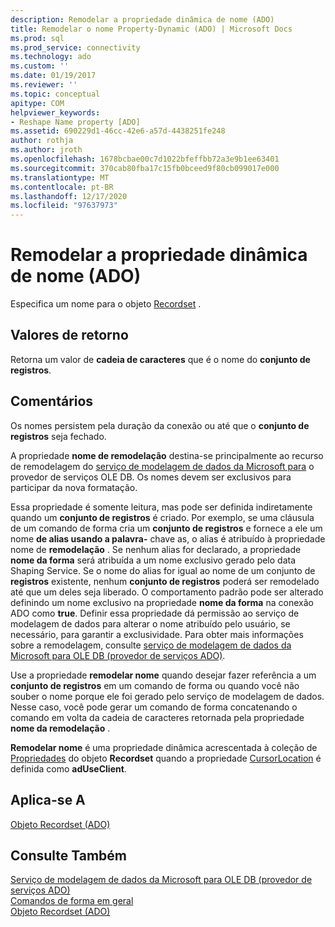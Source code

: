 ```yaml
---
description: Remodelar a propriedade dinâmica de nome (ADO)
title: Remodelar o nome Property-Dynamic (ADO) | Microsoft Docs
ms.prod: sql
ms.prod_service: connectivity
ms.technology: ado
ms.custom: ''
ms.date: 01/19/2017
ms.reviewer: ''
ms.topic: conceptual
apitype: COM
helpviewer_keywords:
- Reshape Name property [ADO]
ms.assetid: 690229d1-46cc-42e6-a57d-4438251fe248
author: rothja
ms.author: jroth
ms.openlocfilehash: 1678bcbae00c7d1022bfeffbb72a3e9b1ee63401
ms.sourcegitcommit: 370cab80fba17c15fb0bceed9f80cb099017e000
ms.translationtype: MT
ms.contentlocale: pt-BR
ms.lasthandoff: 12/17/2020
ms.locfileid: "97637973"
---
```

# <a name="reshape-name-property-dynamic-ado"></a>Remodelar a propriedade dinâmica de nome (ADO)
Especifica um nome para o objeto [Recordset](./recordset-object-ado.md) .  
  
## <a name="return-values"></a>Valores de retorno  
 Retorna um valor de **cadeia de caracteres** que é o nome do **conjunto de registros**.  
  
## <a name="remarks"></a>Comentários  
 Os nomes persistem pela duração da conexão ou até que o **conjunto de registros** seja fechado.  
  
 A propriedade **nome de remodelação** destina-se principalmente ao recurso de remodelagem do [serviço de modelagem de dados da Microsoft para](../../guide/appendixes/microsoft-data-shaping-service-for-ole-db-ado-service-provider.md) o provedor de serviços OLE DB. Os nomes devem ser exclusivos para participar da nova formatação.  
  
 Essa propriedade é somente leitura, mas pode ser definida indiretamente quando um **conjunto de registros** é criado. Por exemplo, se uma cláusula de um comando de forma cria um **conjunto de registros** e fornece a ele um nome **de alias usando a palavra-** chave as, o alias é atribuído à propriedade nome de **remodelação** . Se nenhum alias for declarado, a propriedade **nome da forma** será atribuída a um nome exclusivo gerado pelo data Shaping Service. Se o nome do alias for igual ao nome de um conjunto de **registros** existente, nenhum **conjunto de registros** poderá ser remodelado até que um deles seja liberado. O comportamento padrão pode ser alterado definindo um nome exclusivo na propriedade **nome da forma** na conexão ADO como **true**. Definir essa propriedade dá permissão ao serviço de modelagem de dados para alterar o nome atribuído pelo usuário, se necessário, para garantir a exclusividade. Para obter mais informações sobre a remodelagem, consulte [serviço de modelagem de dados da Microsoft para OLE DB (provedor de serviços ADO)](../../guide/appendixes/microsoft-data-shaping-service-for-ole-db-ado-service-provider.md).  
  
 Use a propriedade **remodelar nome** quando desejar fazer referência a um **conjunto de registros** em um comando de forma ou quando você não souber o nome porque ele foi gerado pelo serviço de modelagem de dados. Nesse caso, você pode gerar um comando de forma concatenando o comando em volta da cadeia de caracteres retornada pela propriedade **nome da remodelação** .  
  
 **Remodelar nome** é uma propriedade dinâmica acrescentada à coleção de [Propriedades](./properties-collection-ado.md) do objeto **Recordset** quando a propriedade [CursorLocation](./cursorlocation-property-ado.md) é definida como **adUseClient**.  
  
## <a name="applies-to"></a>Aplica-se A  
 [Objeto Recordset (ADO)](./recordset-object-ado.md)  
  
## <a name="see-also"></a>Consulte Também  
 [Serviço de modelagem de dados da Microsoft para OLE DB (provedor de serviços ADO)](../../guide/appendixes/microsoft-data-shaping-service-for-ole-db-ado-service-provider.md)   
 [Comandos de forma em geral](../../guide/data/shape-commands-in-general.md)   
 [Objeto Recordset (ADO)](./recordset-object-ado.md)